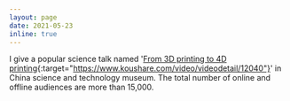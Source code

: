 ```yaml
---
layout: page
date: 2021-05-23
inline: true
---
```


I give a popular science talk named '[From 3D printing to 4D printing](https://www.koushare.com/video/videodetail/12040){:target="https://www.koushare.com/video/videodetail/12040"}' in China science and technology museum. The total number of online and offline audiences are more than 15,000.
